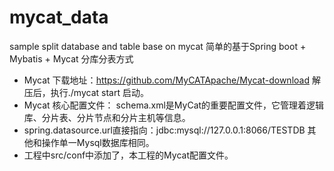 # mycat_data
sample split database and table base on mycat
简单的基于Spring boot + Mybatis + Mycat 分库分表方式
* Mycat 下载地址：https://github.com/MyCATApache/Mycat-download 解压后，执行./mycat start 启动。
* Mycat 核心配置文件：
  schema.xml是MyCat的重要配置文件，它管理着逻辑库、分片表、分片节点和分片主机等信息。
* spring.datasource.url直接指向：jdbc:mysql://127.0.0.1:8066/TESTDB 其他和操作单一Mysql数据库相同。
* 工程中src/conf中添加了，本工程的Mycat配置文件。

